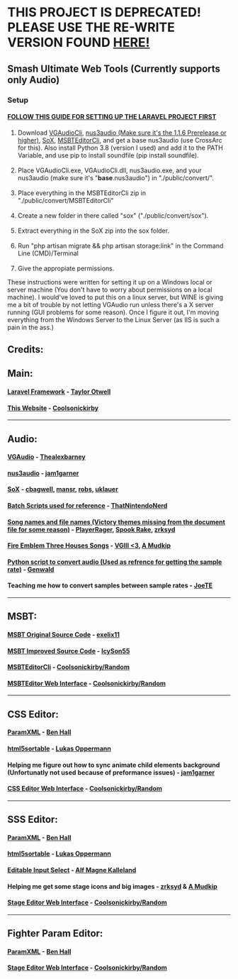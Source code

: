 <h1>THIS PROJECT IS DEPRECATED! PLEASE USE THE RE-WRITE VERSION FOUND <a href="https://github.com/Coolsonickirby/SmashUltimateToolsRewrite">HERE!</a></h1>

<h2>Smash Ultimate Web Tools (Currently supports only Audio)</h2>

<h3><strong>Setup</strong></h3>

<h4><strong><a href="https://devmarketer.io/learn/setup-laravel-project-cloned-github-com/">FOLLOW THIS GUIDE FOR SETTING UP THE LARAVEL PROJECT FIRST</a></strong></h4>

<ol>
    <li>Download <a href="https://github.com/Thealexbarney/VGAudio/releases">VGAudioCli</a>, <a
            href="https://github.com/jam1garner/nus3audio-rs/releases/tag/1.1.6-prerelease">nus3audio (Make sure it's the 1.1.6 Prerelease or higher)</a>, <a
            href="http://sox.sourceforge.net/">SoX</a>, <a href="https://github.com/Coolsonickirby/MSBTEditorCli/releases">MSBTEditorCli</a>, and get a base nus3audio (use CrossArc for this). Also install Python 3.8 (version I used) and add it to the PATH Variable, and use pip to install soundfile (pip install soundfile).</li>
    <br>
    <li>Place VGAudioCli.exe, VGAudioCli.dll, nus3audio.exe, and your nus3audio (make sure it's
        "<strong>base</strong>.nus3audio") in "./public/convert/".</li>
    <br>
    <li>Place everything in the MSBTEditorCli zip in "./public/convert/MSBTEditorCli"</li>
    <br>
    <li>Create a new folder in there called "sox" ("./public/convert/sox").</li>
    <br>
    <li> Extract everything in the SoX zip into the sox folder.</li>
    <br>
    <li>Run "php artisan migrate && php artisan storage:link" in the Command Line (CMD)/Terminal</li>
    <br>
    <li>Give the appropiate permissions.</li>
</ol>

<p>
    These instructions were written for setting it up on a Windows local or server machine (You don't have to worry
    about permissions on a local machine). I would've loved to put this on a linux server, but WINE is giving me a bit
    of trouble by not letting VGAudio run unless there's a X server running (GUI problems for some reason). Once I
    figure it out, I'm moving everything from the Windows Server to the Linux Server (as IIS is such a pain in the ass.)
</p>

<h2><strong>Credits:</strong></h2>
<h2>Main:</h2>
<h4>
    <a href="https://github.com/laravel/laravel">Laravel Framework</a> - <a href="https://github.com/taylorotwell">Taylor Otwell</a>
</h4>
<h4>
    <a href="{{Request::root()}}">This Website</a> - <a href="https://github.com/coolsonickirby/">Coolsonickirby</a>
</h4>
<hr>
<h2>Audio:</h2>
<h4>
<a href="https://github.com/Thealexbarney/VGAudio">VGAudio</a> - <a href="https://github.com/Thealexbarney/">Thealexbarney</a>
</h4>
<h4>
<a href="https://github.com/jam1garner/nus3audio-rs">nus3audio</a> - <a href="https://github.com/jam1garner/">jam1garner</a>
</h4>
<h4>
<a href="http://sox.sourceforge.net/">SoX</a> - <a href="https://sourceforge.net/u/cbagwell/">cbagwell</a>, <a href="https://sourceforge.net/u/mansr/profile/">mansr</a>, <a href="https://sourceforge.net/u/robs/profile/">robs</a>,
<a href="https://sourceforge.net/u/uklauer/profile/">
    uklauer
</a>
</h4>
<h4>
<a href="https://cdn.discordapp.com/attachments/516449848057135124/653439158144073729/nus3audio.bat">Batch
    Scripts used for reference</a> - <a href="https://github.com/thatnintendonerd/">ThatNintendoNerd</a>
</h4>
<h4>
<a href="https://docs.google.com/document/d/13nnPPQK46HE1c30LlcVj8Nrfdxjx1t1vH0cWMJqaSVA/">Song
    names and
    file names (Victory themes missing from the document file for some reason)</a> - <a href="https://gamebanana.com/members/1507074">PlayerRager</a>, <a href="https://www.youtube.com/channel/UCaMTWkuqc_W1D5CIPN7DEiw">Spook Rake</a>,
<a href="https://gamebanana.com/members/1537331">zrksyd</a>
</h4>

<h4>
<a href="https://docs.google.com/document/d/1MSzUOeCxIyCpBRZBuko2wXg84exVt8VM9be0i7eAOcE/edit?usp=sharing">Fire
    Emblem Three Houses Songs</a> - <a href="https://gamebanana.com/members/1480709">VGIII
    &lt;3</a>, <a href="https://gamebanana.com/members/1707207">A Mudkip</a>
</h4>

<h4>
<a href="https://cdn.discordapp.com/attachments/516449848057135124/662099184584753152/smashAudio.zip">Python
    script
    to convert audio (Used as refrence for getting the sample rate)</a> -
<a href="https://github.com/Genwald">Genwald</a>
</h4>

<h4>
Teaching me how to convert samples between sample rates - <a href="https://gamebanana.com/members/1480857">JoeTE</a>
</h4>
<hr>
<h2>MSBT:</h2>
<h4><a href="https://github.com/exelix11/3DLandMSBTeditor">MSBT Original Source Code</a> - <a href="https://github.com/exelix11/">exelix11</a></h4>
<h4><a href="https://github.com/IcySon55/3DLandMSBTeditor">MSBT Improved Source Code</a> - <a href="https://github.com/IcySon55/IcySon55">IcySon55</a></h4>
<h4><a href="https://github.com/Coolsonickirby/MSBTEditorCli">MSBTEditorCli</a> - <a href="https://github.com/Coolsonickirby/">Coolsonickirby/Random</a></h4>
<h4><a href="http://smashultimatetools.com/msbt">MSBTEditor Web Interface</a> - <a href="https://github.com/Coolsonickirby/">Coolsonickirby/Random</a></h4>
<hr>
<h2>CSS Editor:</h2>
<h4><a href="https://github.com/BenHall-7/paracobNET">ParamXML</a> - <a href="https://github.com/BenHall-7">Ben Hall</a></h4>
<h4><a href="https://github.com/lukasoppermann/html5sortable">html5sortable</a> - <a href="https://github.com/lukasoppermann">Lukas Oppermann</a></h4>
<h4>Helping me figure out how to sync animate child elements background (Unfortunatly not used because of preformance issues)</a> - <a href="https://github.com/jam1garner/">jam1garner</a></h4>
<h4><a href="http://smashultimatetools.com/prc/Chara">CSS Editor Web Interface</a> - <a href="https://github.com/Coolsonickirby/">Coolsonickirby/Random</a></h4>
<hr>
<h2>SSS Editor:</h2>
<h4><a href="https://github.com/BenHall-7/paracobNET">ParamXML</a> - <a href="https://github.com/BenHall-7">Ben Hall</a></h4>
<h4><a href="https://github.com/lukasoppermann/html5sortable">html5sortable</a> - <a href="https://github.com/lukasoppermann">Lukas Oppermann</a></h4>
<h4><a href="http://www.dhtmlgoodies.com/scripts/form_widget_editable_select/form_widget_editable_select.html">Editable Input Select</a> - <a href="http://www.dhtmlgoodies.com/">Alf Magne Kalleland</a></h4>
<h4>Helping me get some stage icons and big images -  <a href="https://gamebanana.com/members/1537331">zrksyd</a> & <a href="https://gamebanana.com/members/1707207">A Mudkip</a></h4>
<h4><a href="http://smashultimatetools.com/prc/Stage">Stage Editor Web Interface</a> - <a href="https://github.com/Coolsonickirby/">Coolsonickirby/Random</a></h4>
<hr>
<h2>Fighter Param Editor:</h2>
<h4><a href="https://github.com/BenHall-7/paracobNET">ParamXML</a> - <a href="https://github.com/BenHall-7">Ben Hall</a></h4>
<h4><a href="http://smashultimatetools.com/prc/Stage">Stage Editor Web Interface</a> - <a href="https://github.com/Coolsonickirby/">Coolsonickirby/Random</a></h4>
